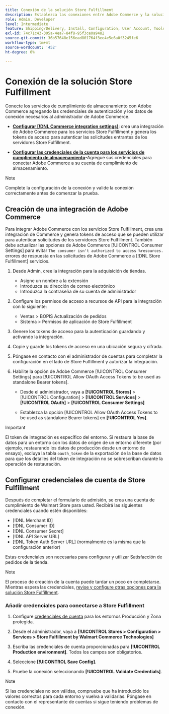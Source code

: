 ```yaml
---
title: Conexión de la solución Store Fulfillment
description: Establezca las conexiones entre Adobe Commerce y la solución Store Fulfillment. Cree y autorice una integración de Adobe Commerce y añada las credenciales de la cuenta Store Fulfillment a la configuración del servicio Adobe Commerce.
role: Admin, Developer
level: Intermediate
feature: Shipping/Delivery, Install, Configuration, User Account, Tools and External Services
exl-id: 74c71c43-305a-4ea7-84f8-95f3ce0a9482
source-git-commit: 36b57648e156ead801764f3ee4e5e6a0f3245fe6
workflow-type: tm+mt
source-wordcount: '452'
ht-degree: 0%

---
```


# Conexión de la solución Store Fulfillment

Conecte los servicios de cumplimiento de almacenamiento con Adobe Commerce agregando las credenciales de autenticación y los datos de conexión necesarios al administrador de Adobe Commerce.

- **[Configurar [!DNL Commerce integration settings]](#create-an-adobe-commerce-integration)**: crea una integración de Adobe Commerce para los servicios Store Fulfillment y genera los tokens de acceso para autenticar las solicitudes entrantes de los servidores Store Fulfillment.

- **[Configurar las credenciales de la cuenta para los servicios de cumplimiento de almacenamiento](#configure-store-fulfillment-account-credentials)**-Agregue sus credenciales para conectar Adobe Commerce a su cuenta de cumplimiento de almacenamiento.

>[!NOTE]
>
>Complete la configuración de la conexión y valide la conexión correctamente antes de comenzar la prueba.

## Creación de una integración de Adobe Commerce

Para integrar Adobe Commerce con los servicios Store Fulfillment, crea una integración de Commerce y genera tokens de acceso que se pueden utilizar para autenticar solicitudes de los servidores Store Fulfillment. También debe actualizar las opciones de Adobe Commerce [!UICONTROL Consumer Settings] para evitar `The consumer isn't authorized to access %resources.` errores de respuesta en las solicitudes de Adobe Commerce a [!DNL Store Fulfillment] servicios.

1. Desde Admin, cree la integración para la adquisición de tiendas.

   - Asigne un nombre a la extensión
   - Introduzca su dirección de correo electrónico
   - Introduzca la contraseña de su cuenta de administrador

1. Configure los permisos de acceso a recursos de API para la integración con lo siguiente:

   - Ventas > BOPIS Actualización de pedidos
   - Sistema > Permisos de aplicación de Store Fulfillment

1. Genere los tokens de acceso para la autenticación guardando y activando la integración.

1. Copie y guarde los tokens de acceso en una ubicación segura y cifrada.

1. Póngase en contacto con el administrador de cuentas para completar la configuración en el lado de Store Fulfillment y autorizar la integración.

1. Habilite la opción de Adobe Commerce [!UICONTROL Consumer Settings] para [!UICONTROL Allow OAuth Access Tokens to be used as standalone Bearer tokens].

   - Desde el administrador, vaya a **[!UICONTROL Stores]** > [!UICONTROL Configuration] > **[!UICONTROL Services]** > **[!UICONTROL OAuth]** > **[!UICONTROL Consumer Settings]**

   - Establezca la opción [!UICONTROL Allow OAuth Access Tokens to be used as standalone Bearer tokens] en **[!UICONTROL Yes]**.

>[!IMPORTANT]
>
> El token de integración es específico del entorno. Si restaura la base de datos para un entorno con los datos de origen de un entorno diferente (por ejemplo, restaurando los datos de producción desde un entorno de ensayo), excluya la tabla `oauth_token` de la exportación de la base de datos para que los detalles del token de integración no se sobrescriban durante la operación de restauración.


## Configurar credenciales de cuenta de Store Fulfillment

Después de completar el formulario de admisión, se crea una cuenta de cumplimiento de Walmart Store para usted. Recibirá las siguientes credenciales cuando estén disponibles:

- [!DNL Merchant ID]
- [!DNL Consumer ID]
- [!DNL Consumer Secret]
- [!DNL API Server URL]
- [!DNL Token Auth Server URL] (normalmente es la misma que la configuración anterior)

Estas credenciales son necesarias para configurar y utilizar Satisfacción de pedidos de la tienda.

>[!NOTE]
>
>El proceso de creación de la cuenta puede tardar un poco en completarse. Mientras espera las credenciales, [revise y configure otras opciones para la solución Store Fulfillment](service-config-settings-overview.md).

### Añadir credenciales para conectarse a Store Fulfillment

1. Configure [credenciales de cuenta](enable-general.md) para los entornos Producción y Zona protegida.

1. Desde el administrador, vaya a **[!UICONTROL Stores > Configuration > Services > Store Fulfillment by Walmart Commerce Technologies]**

1. Escriba las credenciales de cuenta proporcionadas para **[!UICONTROL Production environment]**. Todos los campos son obligatorios.

1. Seleccione **[!UICONTROL Save Config]**.

1. Pruebe la conexión seleccionando **[!UICONTROL Validate Credentials]**.

>[!NOTE]
>
>Si las credenciales no son válidas, compruebe que ha introducido los valores correctos para cada entorno y vuelva a validarlas. Póngase en contacto con el representante de cuentas si sigue teniendo problemas de conexión.
